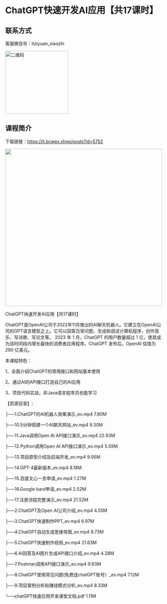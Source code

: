 # ChatGPT快速开发AI应用【共17课时】

## 联系方式

客服微信号：itziyuan_xiaozhi

<img src="https://ziyuanyun.oss-cn-guangzhou.aliyuncs.com/common/20240614073449/666b82192834a.jpg" width="200" height="200" alt="二维码">

## 课程简介

下载链接：https://it.bcwex.shop/posts?id=5752

<img src="https://ziyuanyun.oss-cn-guangzhou.aliyuncs.com/yun/20241201164542/674c223666929.jpg" width="500" alt="">

  ChatGPT快速开发AI应用【共17课时】



 ChatGPT是OpenAI公司于2022年11月推出的AI聊天机器人。它建立在OpenAI公司的GPT语言模型之上。它可以回答日常问题、生成和调试计算机程序，创作音乐、写诗歌、写论文等。 2023 年 1 月，ChatGPT 的用户数量超过 1 亿，使其成为该时间段内增长最快的消费者应用程序。ChatGPT 发布后，OpenAI 估值为290 亿美元。

 本课程特色：

 1、全面介绍ChatGPT的常用接口和网站基本使用

 2、通过AI的API接口打造自己的AI应用

 3、项目代码实战，非Java语言程序员也能学习

 【资源目录】:

 ├──1.ChatGPT的AI机器人效果演示_ev.mp4 7.80M

 ├──10.5分钟搭建一个AI聊天网站_ev.mp4 9.30M

 ├──11.Java调用Open AI API接口演示_ev.mp4 22.93M

 ├──12.Python调用Open AI API接口演示_ev.mp4 5.59M

 ├──13.项目原型介绍及前端开发_ev.mp4 9.95M

 ├──14.GPT-4最新版本_ev.mp4 8.18M

 ├──15.百度文心一言申请_ev.mp4 1.27M

 ├──16.Google bard申请_ev.mp4 2.52M

 ├──17.注册流程完整演示_ev.mp4 21.52M

 ├──2.ChatGPT及Open AI公司介绍_ev.mp4 4.55M

 ├──3.ChatGPT快速制作PPT_ev.mp4 6.97M

 ├──4.ChatGPT自动生成思维导图_ev.mp4 9.73M

 ├──5.ChatGPT快速制作视频_ev.mp4 21.63M

 ├──6.AI回答及AI图片生成API接口介绍_ev.mp4 4.28M

 ├──7.Postman调用API接口演示_ev.mp4 9.63M

 ├──8.ChatGPT使用常见问题(免费送chatGPT账号）_ev.mp4 7.12M

 ├──9.项目案例分析和赚钱模式分析_ev.mp4 8.33M

 └──chatGPT快速应用开发课堂文档.pdf 1.11M

  